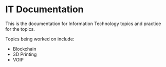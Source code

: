# IT Documentation

This is the documentation for Information Technology topics and practice for the topics.

Topics being worked on include:
- Blockchain
- 3D Printing
- VOIP
